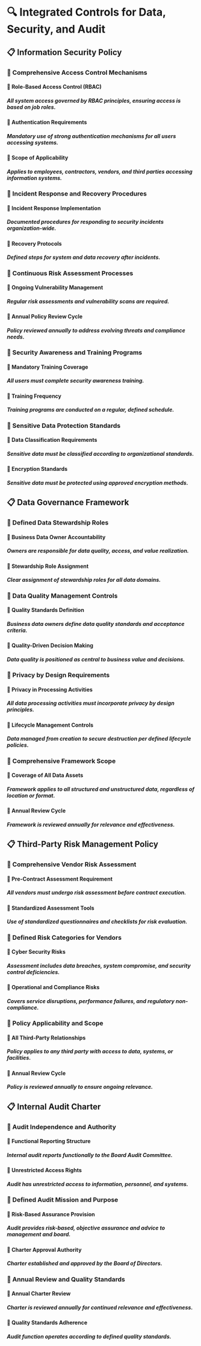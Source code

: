 # 🔍 Integrated Controls for Data, Security, and Audit
## 📋 Information Security Policy <!-- markmap: foldAll -->
### 🎯 Comprehensive Access Control Mechanisms <!-- markmap: foldAll -->
#### 🔸 Role-Based Access Control (RBAC) <!-- markmap: foldAll -->
##### All system access governed by RBAC principles, ensuring access is based on job roles. <!-- markmap: foldAll -->
#### 🔸 Authentication Requirements <!-- markmap: foldAll -->
##### Mandatory use of strong authentication mechanisms for all users accessing systems. <!-- markmap: foldAll -->
#### 🔸 Scope of Applicability <!-- markmap: foldAll -->
##### Applies to employees, contractors, vendors, and third parties accessing information systems. <!-- markmap: foldAll -->
### 🎯 Incident Response and Recovery Procedures <!-- markmap: foldAll -->
#### 🔸 Incident Response Implementation <!-- markmap: foldAll -->
##### Documented procedures for responding to security incidents organization-wide. <!-- markmap: foldAll -->
#### 🔸 Recovery Protocols <!-- markmap: foldAll -->
##### Defined steps for system and data recovery after incidents. <!-- markmap: foldAll -->
### 🎯 Continuous Risk Assessment Processes <!-- markmap: foldAll -->
#### 🔸 Ongoing Vulnerability Management <!-- markmap: foldAll -->
##### Regular risk assessments and vulnerability scans are required. <!-- markmap: foldAll -->
#### 🔸 Annual Policy Review Cycle <!-- markmap: foldAll -->
##### Policy reviewed annually to address evolving threats and compliance needs. <!-- markmap: foldAll -->
### 🎯 Security Awareness and Training Programs <!-- markmap: foldAll -->
#### 🔸 Mandatory Training Coverage <!-- markmap: foldAll -->
##### All users must complete security awareness training. <!-- markmap: foldAll -->
#### 🔸 Training Frequency <!-- markmap: foldAll -->
##### Training programs are conducted on a regular, defined schedule. <!-- markmap: foldAll -->
### 🎯 Sensitive Data Protection Standards <!-- markmap: foldAll -->
#### 🔸 Data Classification Requirements <!-- markmap: foldAll -->
##### Sensitive data must be classified according to organizational standards. <!-- markmap: foldAll -->
#### 🔸 Encryption Standards <!-- markmap: foldAll -->
##### Sensitive data must be protected using approved encryption methods. <!-- markmap: foldAll -->
## 📋 Data Governance Framework <!-- markmap: foldAll -->
### 🎯 Defined Data Stewardship Roles <!-- markmap: foldAll -->
#### 🔸 Business Data Owner Accountability <!-- markmap: foldAll -->
##### Owners are responsible for data quality, access, and value realization. <!-- markmap: foldAll -->
#### 🔸 Stewardship Role Assignment <!-- markmap: foldAll -->
##### Clear assignment of stewardship roles for all data domains. <!-- markmap: foldAll -->
### 🎯 Data Quality Management Controls <!-- markmap: foldAll -->
#### 🔸 Quality Standards Definition <!-- markmap: foldAll -->
##### Business data owners define data quality standards and acceptance criteria. <!-- markmap: foldAll -->
#### 🔸 Quality-Driven Decision Making <!-- markmap: foldAll -->
##### Data quality is positioned as central to business value and decisions. <!-- markmap: foldAll -->
### 🎯 Privacy by Design Requirements <!-- markmap: foldAll -->
#### 🔸 Privacy in Processing Activities <!-- markmap: foldAll -->
##### All data processing activities must incorporate privacy by design principles. <!-- markmap: foldAll -->
#### 🔸 Lifecycle Management Controls <!-- markmap: foldAll -->
##### Data managed from creation to secure destruction per defined lifecycle policies. <!-- markmap: foldAll -->
### 🎯 Comprehensive Framework Scope <!-- markmap: foldAll -->
#### 🔸 Coverage of All Data Assets <!-- markmap: foldAll -->
##### Framework applies to all structured and unstructured data, regardless of location or format. <!-- markmap: foldAll -->
#### 🔸 Annual Review Cycle <!-- markmap: foldAll -->
##### Framework is reviewed annually for relevance and effectiveness. <!-- markmap: foldAll -->
## 📋 Third-Party Risk Management Policy <!-- markmap: foldAll -->
### 🎯 Comprehensive Vendor Risk Assessment <!-- markmap: foldAll -->
#### 🔸 Pre-Contract Assessment Requirement <!-- markmap: foldAll -->
##### All vendors must undergo risk assessment before contract execution. <!-- markmap: foldAll -->
#### 🔸 Standardized Assessment Tools <!-- markmap: foldAll -->
##### Use of standardized questionnaires and checklists for risk evaluation. <!-- markmap: foldAll -->
### 🎯 Defined Risk Categories for Vendors <!-- markmap: foldAll -->
#### 🔸 Cyber Security Risks <!-- markmap: foldAll -->
##### Assessment includes data breaches, system compromise, and security control deficiencies. <!-- markmap: foldAll -->
#### 🔸 Operational and Compliance Risks <!-- markmap: foldAll -->
##### Covers service disruptions, performance failures, and regulatory non-compliance. <!-- markmap: foldAll -->
### 🎯 Policy Applicability and Scope <!-- markmap: foldAll -->
#### 🔸 All Third-Party Relationships <!-- markmap: foldAll -->
##### Policy applies to any third party with access to data, systems, or facilities. <!-- markmap: foldAll -->
#### 🔸 Annual Review Cycle <!-- markmap: foldAll -->
##### Policy is reviewed annually to ensure ongoing relevance. <!-- markmap: foldAll -->
## 📋 Internal Audit Charter <!-- markmap: foldAll -->
### 🎯 Audit Independence and Authority <!-- markmap: foldAll -->
#### 🔸 Functional Reporting Structure <!-- markmap: foldAll -->
##### Internal audit reports functionally to the Board Audit Committee. <!-- markmap: foldAll -->
#### 🔸 Unrestricted Access Rights <!-- markmap: foldAll -->
##### Audit has unrestricted access to information, personnel, and systems. <!-- markmap: foldAll -->
### 🎯 Defined Audit Mission and Purpose <!-- markmap: foldAll -->
#### 🔸 Risk-Based Assurance Provision <!-- markmap: foldAll -->
##### Audit provides risk-based, objective assurance and advice to management and board. <!-- markmap: foldAll -->
#### 🔸 Charter Approval Authority <!-- markmap: foldAll -->
##### Charter established and approved by the Board of Directors. <!-- markmap: foldAll -->
### 🎯 Annual Review and Quality Standards <!-- markmap: foldAll -->
#### 🔸 Annual Charter Review <!-- markmap: foldAll -->
##### Charter is reviewed annually for continued relevance and effectiveness. <!-- markmap: foldAll -->
#### 🔸 Quality Standards Adherence <!-- markmap: foldAll -->
##### Audit function operates according to defined quality standards. <!-- markmap: foldAll -->